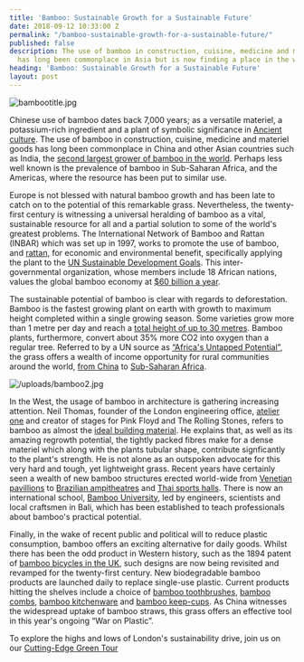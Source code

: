 ```yaml
---
title: 'Bamboo: Sustainable Growth for a Sustainable Future'
date: 2018-09-12 10:33:00 Z
permalink: "/bamboo-sustainable-growth-for-a-sustainable-future/"
published: false
description: The use of bamboo in construction, cuisine, medicine and materiel goods
  has long been commonplace in Asia but is now finding a place in the western world.
heading: 'Bamboo: Sustainable Growth for a Sustainable Future'
layout: post
---
```


![bambootitle.jpg](/uploads/bambootitle.jpg)


Chinese use of bamboo dates back 7,000 years; as a versatile materiel, a potassium-rich ingredient and a plant of symbolic significance in [Ancient culture](http://www.chinadaily.com.cn/life/2011-01/19/content_11882983.htm). The use of bamboo in construction, cuisine, medicine and materiel goods has long been commonplace in China and other Asian countries such as India, the [second largest grower of bamboo in the world](http://www.thealternative.in/lifestyle/bamboo-the-underused-wondergrass/). Perhaps less well known is the prevalence of bamboo in Sub-Saharan Africa, and the Americas, where the resource has been put to similar use. 

 

Europe is not blessed with natural bamboo growth and has been late to catch on to the potential of this remarkable grass. Nevertheless, the twenty-first century is witnessing a universal heralding of bamboo as a vital, sustainable resource for all and a partial solution to some of the world's greatest problems. The International Network of Bamboo and Rattan (INBAR) which was set up in 1997, works to promote the use of bamboo, and [rattan](https://www.encyclopedia.com/plants-and-animals/plants/plants/rattan), for economic and environmental benefit, specifically applying the plant to the [UN Sustainable Development Goals](https://www.inbar.int/global-programmes/). This inter-governmental organization, whose members include 18 African nations, values the global bamboo economy at [$60 billion a year](https://www.inbar.int/news-the-60-billion-a-year-industry-made-from-a-plant/).  

 

 

The sustainable potential of bamboo is clear with regards to deforestation. Bamboo is the fastest growing plant on earth with growth to maximum height completed within a single growing season. Some varieties grow more than 1 metre per day and reach a [total height of up to 30 metres](http://www.newworldencyclopedia.org/entry/Bamboo#Description). Bamboo plants, furthermore, convert about 35% more CO2 into oxygen than a regular tree. Referred to by a UN source as [“Africa's Untapped Potential”](https://www.un.org/africarenewal/magazine/april-2016/bamboo-africa%E2%80%99s-untapped-potential), the grass offers a wealth of income opportunity for rural communities around the world, [from China](https://www.researchgate.net/publication/285595328_Bamboo_Resources_Utilization_A_Potential_Source_of_Income_to_Support_Rural_Livelihoods) to [Sub-Saharan Africa](https://www.un.org/africarenewal/magazine/april-2016/bamboo-africa%E2%80%99s-untapped-potential). 

![/uploads/bamboo2.jpg](/uploads/bamboo2.jpg)
 

In the West, the usage of bamboo in architecture is gathering increasing attention. Neil Thomas, founder of the London engineering office, [atelier one](http://www.atelierone.com) and creator of stages for Pink Floyd and The Rolling Stones, refers to bamboo as almost the [ideal building material](https://www.archdaily.com/885748/if-we-were-to-design-the-ideal-building-material-it-would-look-a-lot-like-bamboo). He explains that, as well as its amazing regrowth potential, the tightly packed fibres make for a dense materiel which along with the plants tubular shape, contribute signficantly to the plant's strength. He is not alone as an outspoken advocate for this very hard and tough, yet lightweight grass. Recent years have certainly seen a wealth of new bamboo structures erected world-wide from [Venetian pavillions](https://www.archdaily.com/895471/bamboo-stalactite-vtn-architects) to [Brazilian ampitheatres](https://www.archdaily.com/889335/bamboo-amphitheater-space-structure-bambutec-design) and [Thai sports halls](https://www.archdaily.com/877165/bamboo-sports-hall-for-panyaden-international-school-chiangmai-life-construction). There is now an international school, [Bamboo University](http://kulkulfarmbali.com/bamboo-u-build-design-course-ibuku-2017-november/?utm_medium=website&utm_source=archdaily.com), led by engineers, scientists and local craftsmen in Bali, which has been established to teach professionals about bamboo's practical potential. 

 

Finally, in the wake of recent public and political will to reduce plastic consumption, bamboo offers an exciting alternative for daily goods. Whilst there has been the odd product in Western history, such as the 1894 patent of [bamboo bicycles in the UK](http://www.bikebamboo.com/bamboo_bicycles.php), such designs are now being revisited and revamped for the twenty-first century. New biodegradable bamboo products are launched daily to replace single-use plastic. Current products hitting the shelves include a choice of [bamboo toothbrushes](https://www.independent.co.uk/extras/indybest/fashion-beauty/best-bamboo-toothbrushes-plastic-pollution-biodegradable-bistles-dental-care-eco-friendly-a8411536.html), [bamboo combs](https://www.savesomegreen.co.uk/product/plastic-free-bamboo-comb/), [bamboo kitchenware](https://www.savesomegreen.co.uk/product/bamboo-spatula-spoon/) and [bamboo keep-cups](https://www.surfdome.com/2_minute_beach_clean_mugs_-_2_minute_beach_clean_reuseable_mug_-_blue-289589). As China witnesses the widespread uptake of bamboo straws, this grass offers an effective tool in this year's ongoing “War on Plastic”. 

 

 

 

To explore the highs and lows of London's sustainability drive, join us on our [Cutting-Edge Green Tour](https://www.insider-london.co.uk/tours/cutting-edge-green-tour/)

 